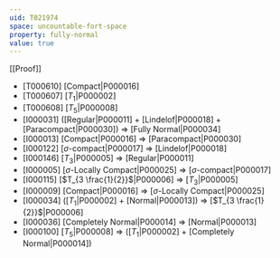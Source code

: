 ```yaml
---
uid: T021974
space: uncountable-fort-space
property: fully-normal
value: true
---
```

[[Proof]]

* [T000610] [Compact|P000016]
* [T000607] [$T_1$|P000002]
* [T000608] [$T_5$|P000008]
* [I000031] ([Regular|P000011] + [Lindelof|P000018] + [Paracompact|P000030]) => [Fully Normal|P000034]
* [I000013] [Compact|P000016] => [Paracompact|P000030]
* [I000122] [$\sigma$-compact|P000017] => [Lindelof|P000018]
* [I000146] [$T_3$|P000005] => [Regular|P000011]
* [I000005] [$\sigma$-Locally Compact|P000025] => [$\sigma$-compact|P000017]
* [I000115] [$T_{3 \frac{1}{2}}$|P000006] => [$T_3$|P000005]
* [I000009] [Compact|P000016] => [$\sigma$-Locally Compact|P000025]
* [I000034] ([$T_1$|P000002] + [Normal|P000013]) => [$T_{3 \frac{1}{2}}$|P000006]
* [I000036] [Completely Normal|P000014] => [Normal|P000013]
* [I000100] [$T_5$|P000008] => ([$T_1$|P000002] + [Completely Normal|P000014])

